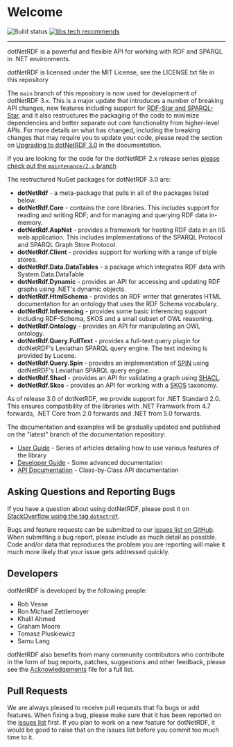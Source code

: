 # Welcome

![Build status](https://github.com/dotnetrdf/dotnetrdf/actions/workflows/build.yaml/badge.svg)
[![libs.tech recommends](https://libs.tech/project/56993722/badge.svg)](https://libs.tech/project/56993722/dotnetrdf)

---

dotNetRDF is a powerful and flexible API for working with RDF and SPARQL in .NET environments.

dotNetRDF is licensed under the MIT License, see the LICENSE.txt file in this repository

The `main` branch of this repository is now used for development of dotNetRDF 3.x. This is a major update that introduces a number of breaking API changes, new features including support for [RDF-Star and SPARQL-Star](https://w3c.github.io/rdf-star/cg-spec), and it also restructures the packaging of the code to minimize dependencies and better separate out core functionality from higher-level APIs.
For more details on what has changed, including the breaking changes that may require you to update your code, please read the section on [Upgrading to dotNetRDF 3.0](https://dotnetrdf.org/docs/latest/user_guide/upgrading_to_3_0.html) in the documentation.

If you are looking for the code for the dotNetRDF 2.x release series [please check out the `maintenance/2.x` branch](https://github.com/dotnetrdf/dotnetrdf/tree/maintenance/2.x)

The restructured NuGet packages for dotNetRDF 3.0 are:

- **dotNetRdf** - a meta-package that pulls in all of the packages listed below.
- **dotNetRdf.Core** - contains the core libraries. This includes support for reading and writing RDF; and for managing and querying RDF data in-memory.
- **dotNetRdf.AspNet** - provides a framework for hosting RDF data in an IIS web application. This includes implementations of the SPARQL Protocol and SPARQL Graph Store Protocol.
- **dotNetRdf.Client** - provides support for working with a range of triple stores. 
- **dotNetRdf.Data.DataTables** - a package which integrates RDF data with System.Data.DataTable
- **dotNetRdf.Dynamic** - provides an API for accessing and updating RDF graphs using .NET's dynamic objects.
- **dotNetRdf.HtmlSchema** - provides an RDF writer that generates HTML documentation for an ontology that uses the RDF Schema vocabulary.
- **dotNetRdf.Inferencing** - provides some basic inferencing support including RDF-Schema, SKOS and a small subset of OWL reasoning.
- **dotNetRdf.Ontology** - provides an API for manipulating an OWL ontology.
- **dotNetRdf.Query.FullText** - provides a full-text query plugin for dotNetRDF's Leviathan SPARQL query engine. The text indexing is provided by Lucene.
- **dotNetRdf.Query.Spin** - provides an implementation of [SPIN](http://spinrdf.org/) using dotNetRDF's Leviathan SPARQL query engine.
- **dotNetRdf.Shacl** - provides an API for validating a graph using [SHACL](https://www.w3.org/TR/shacl/).
- **dotNetRdf.Skos** - provides an API for working with a [SKOS](https://www.w3.org/TR/skos-reference/) taxonomy.

As of release 3.0 of dotNetRDF, we provide support for .NET Standard 2.0. This ensures compatibility of the libraries with .NET Framwork from 4.7 forwards, .NET Core from 2.0 forwards and .NET from 5.0 forwards.

The documentation and examples will be gradually updated and published on the "latest" branch of the documentation repository:

 - [User Guide](https://dotnetrdf.org/docs/latest/user_guide/index.html) - Series of articles detailing how to use various features of the library
 - [Developer Guide](https://dotnetrdf.org/docs/latest/developer_guide/index.html) - Some advanced documentation
 - [API Documentation](https://dotnetrdf.org/docs/latest/api/) - Class-by-Class API documentation


## Asking Questions and Reporting Bugs

If you have a question about using dotNetRDF, please post it on [StackOverflow using the tag `dotnetrdf`](https://stackoverflow.com/questions/tagged/dotnetrdf).

Bugs and feature requests can be submitted to our [issues list on GitHub](https://github.com/dotnetrdf/dotnetrdf/issues). When submitting a bug report, please
include as much detail as possible. Code and/or data that reproduces the problem you are reporting will make it much more likely that your issue gets addressed 
quickly.

## Developers

dotNetRDF is developed by the following people:

 - Rob Vesse
 - Ron Michael Zettlemoyer
 - Khalil Ahmed
 - Graham Moore
 - Tomasz Pluskiewicz
 - Samu Lang

dotNetRDF also benefits from many community contributors who contribute in the form of bug reports, patches, suggestions and other feedback, 
please see the [Acknowledgements](https://github.com/dotnetrdf/dotnetrdf/blob/master/Acknowledgments.txt) file for a full list.

## Pull Requests

We are always pleased to receive pull requests that fix bugs or add features. 
When fixing a bug, please make sure that it has been reported on the [issues list](https://github.com/dotnetrdf/dotnetrdf/issues) first.
If you plan to work on a new feature for dotNetRDF, it would be good to raise that on the issues list before you commit too much time to it.

